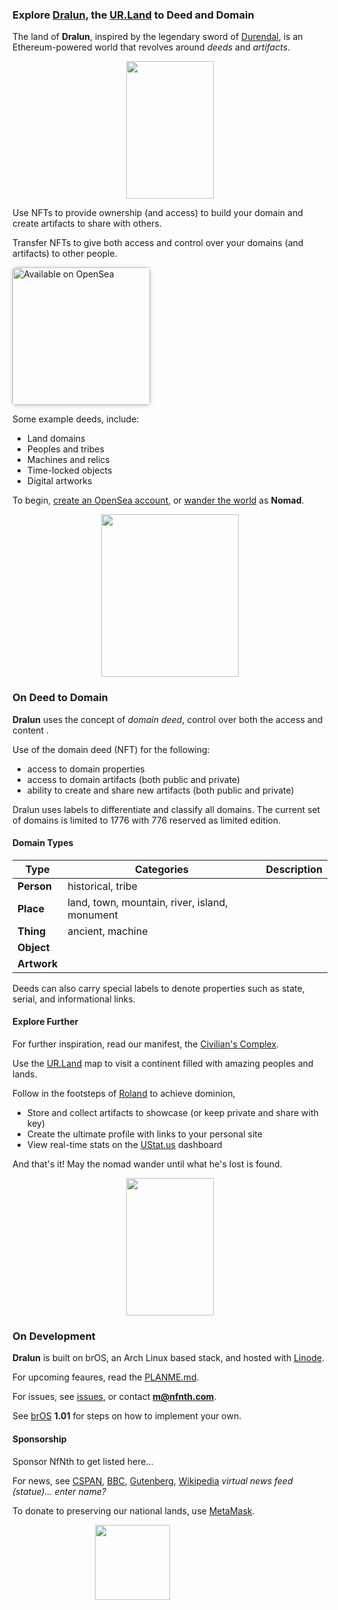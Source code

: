 
### Explore [Dralun](https://dralun.com), the [UR.Land](https://ur.land) to Deed and Domain

The land of **Dralun**, inspired by the legendary sword of [Durendal](https://en.wikipedia.org/wiki/Durendal), is an Ethereum-powered world that revolves around *deeds* and *artifacts*.

<p align="center"><img src="https://github.com/nfnth/res/raw/main/site/other/chimi_hi.png" width="140" height="220" /></p>

Use NFTs to provide ownership (and access) to build your domain and create artifacts to share with others. 

Transfer NFTs to give both access and control over your domains (and artifacts) to other people.  

<a href="https://opensea.io/NfNth" title="Buy on OpenSea" target="_blank"><img style="width:220px; border-radius:5px; box-shadow: 0px 1px 6px rgba(0, 0, 0, 0.25);" src="https://storage.googleapis.com/opensea-static/Logomark/Badge%20-%20Available%20On%20-%20Light.png" alt="Available on OpenSea" /></a>

Some example deeds, include:

- Land domains
- Peoples and tribes
- Machines and relics
- Time-locked objects
- Digital artworks

To begin, [create an OpenSea account](https://opensea.io), or [wander the world](https://dralun.com) as **Nomad**.

<p align="center"><img src="https://github.com/nfnth/res/raw/main/site/bird.png" width="220" height="260" /></p>

### On Deed to Domain

**Dralun** uses the concept of *domain deed*, control over both the access and content .

Use of the domain deed (NFT) for the following:

- access to domain properties
- access to domain artifacts (both public and private)
- ability to create and share new artifacts (both public and private)

Dralun uses labels to differentiate and classify all domains. The current set of domains is limited to 1776 with 776 reserved as limited edition. 

#### Domain Types

|**Type**|Categories|Description|
|-|-|-|
|**Person**|historical, tribe||
|**Place**|land, town, mountain, river, island, monument||
|**Thing**|ancient, machine||
|**Object**|||
|**Artwork**|||

Deeds can also carry special labels to denote properties such as state, serial, and informational links.

#### Explore Further

For further inspiration, read our manifest, the [Civilian's Complex](https://github.com/nfnth/nfnth/blob/master/doc/CC.md).

Use the [UR.Land](https://ur.land) map to visit a continent filled with amazing peoples and lands. 

Follow in the footsteps of [Roland](https://en.wikipedia.org/wiki/Roland) to achieve dominion,

- Store and collect artifacts to showcase (or keep private and share with key)
- Create the ultimate profile with links to your personal site
- View real-time stats on the [UStat.us](https://ustat.us) dashboard

And that's it! May the nomad wander until what he's lost is found.

<p align="center"><img src="https://github.com/nfnth/res/raw/main/site/other/chimi_cards.png" width="140" height="220" /></p>

### On Development

**Dralun** is built on brOS, an Arch Linux based stack, and hosted with [Linode](https://cloud.linode.com/linodes).

For upcoming feaures, read the [PLANME.md](https://github.com/nfnth/nfnth/blob/master/PLANME.md).

For issues, see [issues](https://github.com/nfnth/nfnth/issues), or contact **m@nfnth.com**.

See [brOS]() **1.01** for steps on how to implement your own.

#### Sponsorship

Sponsor NfNth to get listed here...

For news, see [CSPAN](https://www.c-span.org/), [BBC](http://feeds.bbci.co.uk/news/rss.xml), [Gutenberg](http://www.gutenberg.org/wiki/Main_Page), [Wikipedia](http://www.wikipedia.org/wiki/Special:Random) *virtual news feed (statue)... enter name?*

To donate to preserving our national lands, use [MetaMask](https://metamask.app.link/send/pay-0x8a83fbBAcB82030Ea17179c0403B04e7Bce7bA10?value=1e16).

<p align="center"><img style="padding-right:120px;position:relative;" src="https://github.com/nfnth/res/raw/main/site/shutterstock_1160780425.png" width="120" height="120" /></p>
